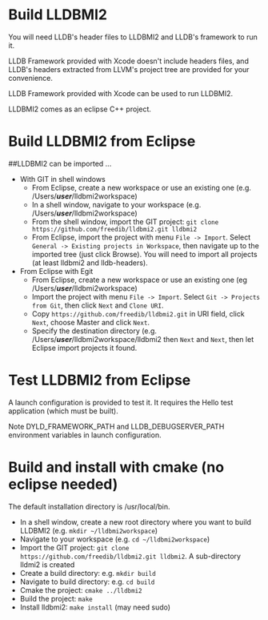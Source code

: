 # Build LLDBMI2

You will need LLDB's header files to LLDBMI2 and LLDB's framework to run it.

LLDB Framework provided with Xcode doesn't include headers files, and LLDB's headers extracted from LLVM's project tree are provided for your convenience.

LLDB Framework provided with Xcode can be used to run LLDBMI2.

LLDBMI2 comes as an eclipse C++ project.

# Build LLDBMI2 from Eclipse
##LLDBMI2 can be imported ...
- With GIT in shell windows
  - From Eclipse, create a new workspace or use an existing one (e.g. /Users/**_user_**/lldbmi2workspace)
  - In a shell window, navigate to your workspace (e.g. /Users/**_user_**/lldbmi2workspace)
  - From the shell window, import the GIT project: `git clone https://github.com/freedib/lldbmi2.git lldbmi2`
  - From Eclipse, import the project with menu `File -> Import`. Select `General -> Existing projects in Workspace`, then navigate up to the imported tree (just click Browse). You will need to import all projects (at least lldbmi2 and lldb-headers).
- From Eclipse with Egit
  - From Eclipse, create a new workspace or use an existing one  (eg /Users/**_user_**/lldbmi2workspace)
  - Import the project with menu `File -> Import`. Select `Git -> Projects from Git`, then click `Next` and `Clone URI`.
  - Copy `https://github.com/freedib/lldbmi2.git` in URI field, click `Next`, choose Master and click `Next`.
  - Specify the destination directory (e.g. /Users/**_user_**/lldbmi2workspace/lldbmi2 then `Next` and `Next`, then let Eclipse import projects it found.

# Test LLDBMI2 from Eclipse

A launch configuration is provided to test it. It requires the Hello test application (which must be built).

Note DYLD_FRAMEWORK_PATH and LLDB_DEBUGSERVER_PATH environment variables in launch configuration.

# Build and install with cmake (no eclipse needed)
The default installation directory is /usr/local/bin.
- In a shell window, create a new root directory where you want to build LLDBMI2 (e.g. `mkdir ~/lldbmi2workspace`)
- Navigate to your workspace (e.g. `cd ~/lldbmi2workspace`)
- Import the GIT project: `git clone https://github.com/freedib/lldbmi2.git lldbmi2`. A sub-directory lldmi2 is created
- Create a build directory: e.g. `mkdir build`
- Navigate to build directory: e.g. `cd build`
- Cmake the project: `cmake ../lldbmi2`
- Build the project: `make`
- Install lldbmi2: `make install` (may need sudo)
